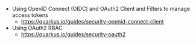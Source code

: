- Using OpenID Connect (OIDC) and OAuth2 Client and Filters to manage access tokens
    - https://quarkus.io/guides/security-openid-connect-client
- Using OAuth2 RBAC
    - https://quarkus.io/guides/security-oauth2